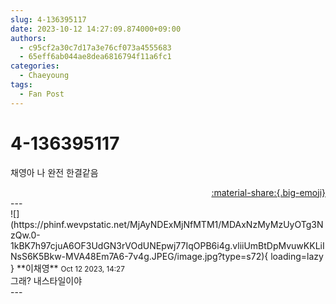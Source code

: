 ```yaml
---
slug: 4-136395117
date: 2023-10-12 14:27:09.874000+09:00
authors:
  - c95cf2a30c7d17a3e76cf073a4555683
  - 65eff6ab044ae8dea6816794f11a6fc1
categories:
  - Chaeyoung
tags:
  - Fan Post
---
```


# 4-136395117

<div class="post-container" markdown="1">
<div class="content-container md-sidebar__scrollwrap" markdown="1">

채영아 나 완전 한결같음

</div>
</div>

<div style="text-align: right;" markdown="1">
<a href="https://weverse.io/fromis9/fanpost/4-136395117" style="text-align: right;">:material-share:{.big-emoji}</a>
</div>
---

<div class="comments-container md-sidebar__scrollwrap" markdown="1">
<div class="comment" markdown="1">
<div class='id-container' markdown="1">
![](https://phinf.wevpstatic.net/MjAyNDExMjNfMTM1/MDAxNzMyMzUyOTg3NzQw.0-1kBK7h97cjuA6OF3UdGN3rVOdUNEpwj77IqOPB6i4g.vliiUmBtDpMvuwKKLiINsS6K5Bkw-MVA48Em7A6-7v4g.JPEG/image.jpg?type=s72){ loading=lazy }
**<span class="artist">이채영</span>** <small>Oct 12 2023, 14:27</small><br>
</div>
<div class='comment-body' markdown="1">
그래? 내스타일이야
</div>
</div>
</div>
---
